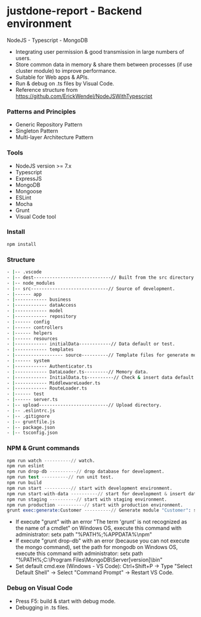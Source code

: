 # justdone-report - Backend environment
NodeJS - Typescript - MongoDB

* Integrating user permission & good transmission in large numbers of users.
* Store common data in memory & share them between processes (if use cluster module) to improve performance.
* Suitable for Web apps & APIs.
* Run & debug on .ts files by Visual Code.
* Reference structure from https://github.com/ErickWendel/NodeJSWithTypescript

### Patterns and Principles

- Generic Repository Pattern
- Singleton Pattern
- Multi-layer Architecture Pattern

### Tools

- NodeJS version >= 7.x
- Typescript
- ExpressJS
- MongoDB
- Mongoose
- ESLint
- Mocha
- Grunt
- Visual Code tool

### Install

```s
npm install
```

### Structure

```sh
- |-- .vscode
- |-- dest-----------------------------// Built from the src directory.
- |-- node_modules
- |-- src-----------------------------// Source of development.
- |------ app
- |------------ business
- |------------ dataAccess
- |------------ model
- |------------ repository
- |------ config
- |------ controllers
- |------ helpers
- |------ resources
- |------------ initialData------------// Data default or test.
- |------------ templates
- |------------------ source----------// Template files for generate module.
- |------ system
- |------------ Authenticator.ts
- |------------ DataLoader.ts---------// Memory data.
- |------------ InitialData.ts----------// Check & insert data default or test.
- |------------ MiddlewareLoader.ts
- |------------ RouteLoader.ts
- |------ test
- |------ server.ts
- |-- upload--------------------------// Upload directory.
- |-- .eslintrc.js
- |-- .gitignore
- |-- gruntfile.js
- |-- package.json
- |-- tsconfig.json
```

### NPM & Grunt commands

```s
npm run watch ----------// watch.
npm run eslint
npm run drop-db ----------// drop database for development.
npm run test ----------// run unit test.
npm run build
npm run start ----------// start with development environment.
npm run start-with-data ----------// start for development & insert data test.
npm run staging ----------// start with staging environment.
npm run production ----------// start with production environment.
grunt exec:generate:Customer ----------// Generate module "Customer": schema, model, repository, business, controller,... (without route loader)
```

* If execute "grunt" with an error "The term 'grunt' is not recognized as the name of a cmdlet" on Windows OS, execute this command with administrator: setx path "%PATH%;%APPDATA%\npm"
* If execute "grunt drop-db" with an error (because you can not execute the mongo command), set the path for mongodb on Windows OS, execute this command with administrator: setx path "%PATH%;C:\Program Files\MongoDB\Server\[version]\bin"
* Set default cmd.exe (Windows - VS Code): Ctrl+Shift+P -> Type "Select Default Shell" -> Select "Command Prompt" -> Restart VS Code.

### Debug on Visual Code

* Press F5: build & start with debug mode.
* Debugging in .ts files.
